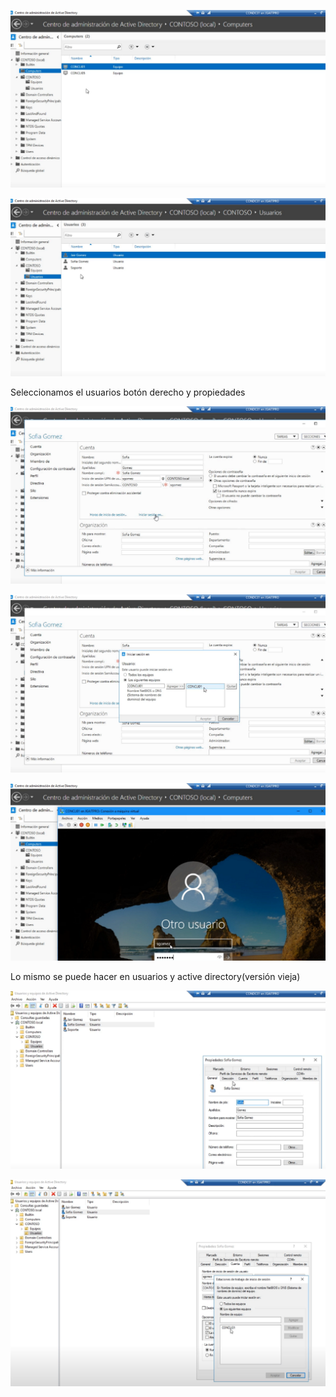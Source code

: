 
![alt text](image-104.png)

![alt text](image-105.png)

Seleccionamos el usuarios botón derecho y propiedades

![alt text](image-106.png)

![alt text](image-107.png)

![alt text](image-108.png)

Lo mismo se puede hacer en usuarios y active directory(versión vieja)

![alt text](image-109.png)

![alt text](image-110.png)